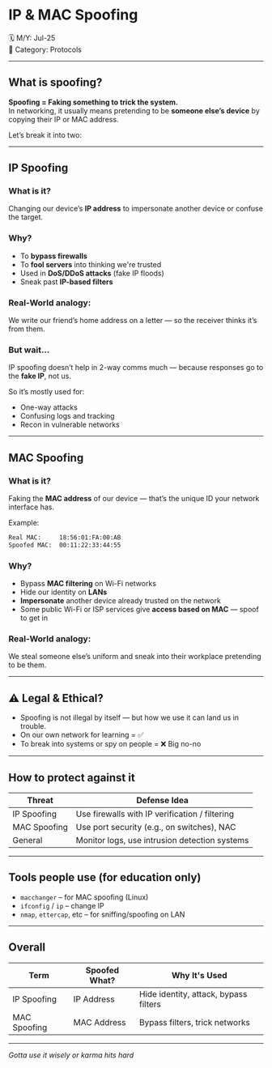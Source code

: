 # IP & MAC Spoofing

🗓️ M/Y: Jul-25  
📂 Category: Protocols 

---

## What is spoofing?

**Spoofing = Faking something to trick the system.**  
In networking, it usually means pretending to be **someone else’s device** by copying their IP or MAC address.

Let’s break it into two:

---

## IP Spoofing

### What is it?

Changing our device’s **IP address** to impersonate another device or confuse the target.

### Why?

- To **bypass firewalls**  
- To **fool servers** into thinking we're trusted  
- Used in **DoS/DDoS attacks** (fake IP floods)
- Sneak past **IP-based filters**

### Real-World analogy:

We write our friend’s home address on a letter — so the receiver thinks it’s from them.

### But wait…

IP spoofing doesn’t help in 2-way comms much — because responses go to the **fake IP**, not us.

So it’s mostly used for:

- One-way attacks
- Confusing logs and tracking
- Recon in vulnerable networks

---

## MAC Spoofing

### What is it?

Faking the **MAC address** of our device — that’s the unique ID your network interface has.

Example:
```bash
Real MAC:     18:56:01:FA:00:AB  
Spoofed MAC:  00:11:22:33:44:55
```


### Why?

- Bypass **MAC filtering** on Wi-Fi networks
- Hide our identity on **LANs**
- **Impersonate** another device already trusted on the network
- Some public Wi-Fi or ISP services give **access based on MAC** — spoof to get in


### Real-World analogy:

We steal someone else’s uniform and sneak into their workplace pretending to be them.


---

## ⚠️ Legal & Ethical?

- Spoofing is not illegal by itself — but how we use it can land us in trouble.
- On our own network for learning = ✅
- To break into systems or spy on people = ❌ Big no-no

---

## How to protect against it

| Threat |	Defense Idea |
|--------|---------------|
| IP Spoofing |	Use firewalls with IP verification / filtering |
| MAC Spoofing |	Use port security (e.g., on switches), NAC |
| General |	Monitor logs, use intrusion detection systems |


---

## Tools people use (for education only)

- `macchanger` – for MAC spoofing (Linux)
- `ifconfig` / `ip` – change IP
- `nmap`, `ettercap`, etc – for sniffing/spoofing on LAN


---

## Overall

| Term         |	Spoofed What? |	Why It's Used                          |
|--------------|----------------|----------------------------------------|
| IP Spoofing  |	IP Address    | Hide identity, attack, bypass filters  |
| MAC Spoofing |	MAC Address   |	Bypass filters, trick networks         |



---

   *Gotta use it wisely or karma hits hard*
